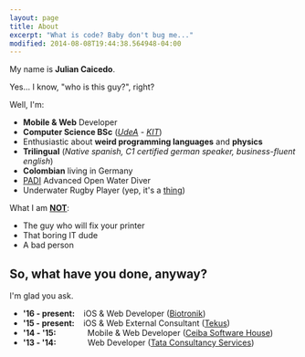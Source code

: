 ```yaml
---
layout: page
title: About
excerpt: "What is code? Baby don't bug me..."
modified: 2014-08-08T19:44:38.564948-04:00
---
```


My name is **Julian Caicedo**.

Yes... I know, "who is this guy?", right?

Well, I'm:

* **Mobile & Web** Developer
* **Computer Science BSc** (<a href="http://www.udea.edu.co" title="Universidad de Antioquia" target="_blank">*UdeA*</a> *-* <a href="https://www.informatik.kit.edu/" title="Karlsruhe Institut für Technologie" target="_blank">*KIT*</a>)
* Enthusiastic about **weird programming languages** and **physics**
* **Trilingual** (*Native spanish, C1 certified german speaker, business-fluent english*)
* **Colombian** living in Germany
* <a href="https://www.padi.com/" title="Professional Association of Diving Instructors" target="_blank">PADI</a> Advanced Open Water Diver
* Underwater Rugby Player (yep, it's a <a href="https://en.wikipedia.org/wiki/Underwater_rugby" title="Underwater Rugby" target="_blank">thing</a>)

What I am **<u>NOT</u>**:

* The guy who will fix your printer
* That boring IT dude
* A bad person

## So, what have you done, anyway?

I'm glad you ask.

* **'16 - present:** &nbsp;&nbsp;&nbsp;iOS & Web Developer (<a href="https://www.biotronik.com" title="Biotronik SE & Co. KG" target="_blank">Biotronik</a>)
* **'15 - present:** &nbsp;&nbsp;&nbsp;iOS & Web External Consultant (<a href="http://www.tekus.co/" title="Tekus S.A.S" target="_blank">Tekus</a>)
* **'14 - '15:** &nbsp;&nbsp;&nbsp;&nbsp;&nbsp;&nbsp;&nbsp;&nbsp;&nbsp;&nbsp;&nbsp;&nbsp;&nbsp;Mobile & Web Developer (<a href="https://www.ceiba.com.co/en/" title="Ceiba Software House" target="_blank">Ceiba Software House</a>)
* **'13 - '14:** &nbsp;&nbsp;&nbsp;&nbsp;&nbsp;&nbsp;&nbsp;&nbsp;&nbsp;&nbsp;&nbsp;&nbsp;&nbsp;Web Developer (<a href="https://www.tcs.com/" title="Tata Consultancy Services" target="_blank">Tata Consultancy Services</a>)
